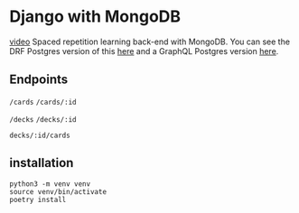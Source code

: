 # Django with MongoDB
[video](https://www.youtube.com/watch?v=mUPQii90K5A&t=2442s&ab_channel=FaradayAcademy)
Spaced repetition learning back-end with MongoDB.
You can see the DRF Postgres version of this [here](https://github.com/faraday-academy/spaced-repetition-django) and a GraphQL Postgres version [here](https://github.com/gwenf/django-graphql-srl).

## Endpoints

`/cards`
`/cards/:id`

`/decks`
`/decks/:id`

`decks/:id/cards`


## installation

```shell
python3 -m venv venv
source venv/bin/activate
poetry install
```
